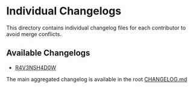 # Individual Changelogs

This directory contains individual changelog files for each contributor to avoid merge conflicts.

## Available Changelogs

- [R4V3NSH4D0W](./CHANGELOG-r4v3nsh4d0w.md)

The main aggregated changelog is available in the root [CHANGELOG.md](../CHANGELOG.md)
